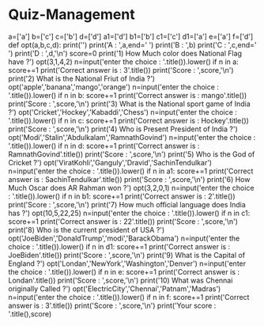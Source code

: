 # Quiz-Management
a=['a']
b=['c']
c=['b']
d=['d']
a1=['d']
b1=['b']
c1=['c']
d1=['a']
e=['a']
f=['d']
def opt(a,b,c,d):
	print('')
	print('A : ',a,end='	')
	print('B : ',b)
	print('C : ',c,end='	')
	print('D : ',d,'\n')
score=0
print('1) How Much color does National Flag have ?')
opt(3,1,4,2)
n=input('enter the choice : '.title()).lower()
if n in a:
	score+=1
print('Correct answer is : 3'.title())
print('Score : ',score,'\n')
print('2) What is the National Friut of India ?')
opt('apple','banana','mango','orange')
n=input('enter the choice : '.title()).lower()
if n in b:
	score+=1
print('Correct answer is : mango'.title())
print('Score : ',score,'\n')
print('3) What is the National sport game of India ?')
opt('Cricket','Hockey','Kabaddi','Chess')
n=input('enter the choice : '.title()).lower()
if n in c:
	score+=1
print('Correct answer is : Hockey'.title())
print('Score : ',score,'\n')
print('4) Who is Present President of India ?')
opt('Modi','Stalin','Abdulkalam','RamnathGovind')
n=input('enter the choice : '.title()).lower()
if n in d:
	score+=1
print('Correct answer is : RamnathGovind'.title())
print('Score : ',score,'\n')
print('5) Who is the God of Cricket ?')
opt('ViratKohli','Ganguly','Dravid','SachinTendulkar')
n=input('enter the choice : '.title()).lower()
if n in a1:
	score+=1
print('Correct answer is : SachinTendulkar'.title())
print('Score : ',score,'\n')
print('6) How Much Oscar does AR Rahman won ?')
opt(3,2,0,1)
n=input('enter the choice : '.title()).lower()
if n in b1:
	score+=1
print('Correct answer is : 2'.title())
print('Score : ',score,'\n')
print('7) How much official language does India has ?')
opt(10,5,22,25)
n=input('enter the choice : '.title()).lower()
if n in c1:
	score+=1
print('Correct answer is : 22'.title())
print('Score : ',score,'\n')
print('8) Who is the current president of USA ?')
opt('JoeBiden','DonaldTrump','modi','BarackObama')
n=input('enter the choice : '.title()).lower()
if n in d1:
	score+=1
print('Correct answer is : JoeBiden'.title())
print('Score : ',score,'\n')
print('9) What is the Capital of England ?')
opt('Londan','NewYork','Washington','Denver')
n=input('enter the choice : '.title()).lower()
if n in e:
	score+=1
print('Correct answer is : Londan'.title())
print('Score : ',score,'\n')
print('10) What was Chennai originally Called ?')
opt('ElectricCity','Chennai','Patnam','Madras')
n=input('enter the choice : '.title()).lower()
if n in f:
	score+=1
print('Correct answer is : 3'.title())
print('Score : ',score,'\n')
print('Your score : '.title(),score)

